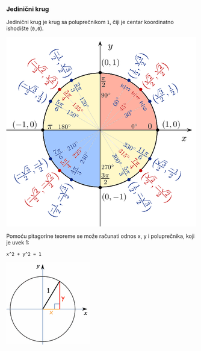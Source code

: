 ### Jedinični krug

Jedinični krug je krug sa poluprečnikom `1`, čiji je centar koordinatno ishodište (`0,0`).

![jedinicni-krug](slike/jedinicni-krug.png)

Pomoću pitagorine teoreme se može računati odnos x, y i poluprečnika, koji je uvek 1:
```
x^2 + y^2 = 1
```

![jedinicni-krug-pitagora](slike/jedinicni-krug-pitagora.gif)
